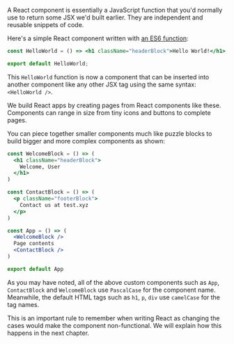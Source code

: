 A React component is essentially a JavaScript function that you'd normally use
to return some JSX we'd built earlier. They are independent and reusable
snippets of code.

Here's a simple React component written with
[an ES6 function](https://academy.bigbinary.com/learn-react/your-first-component/prefer-es6-arrow-functions):

```jsx
const HelloWorld = () => <h1 className="headerBlock">Hello World!</h1>;

export default HelloWorld;
```

This `HelloWorld` function is now a component that can be inserted into another
component like any other JSX tag using the same syntax: `<HelloWorld />`.

We build React apps by creating pages from React components like these.
Components can range in size from tiny icons and buttons to complete pages.

You can piece together smaller components much like puzzle blocks to build
bigger and more complex components as shown:

```jsx
const WelcomeBlock = () => (
  <h1 className="headerBlock">
    Welcome, User
  </h1>
)

const ContactBlock = () => (
  <p className="footerBlock">
    Contact us at test.xyz
  </p>
)

const App = () => (
  <WelcomeBlock />
  Page contents
  <ContactBlock />
)

export default App
```

As you may have noted, all of the above custom components such as `App`,
`ContactBlock` and `WelcomeBlock` use `PascalCase` for the component name.
Meanwhile, the default HTML tags such as `h1`, `p`, `div` use `camelCase` for
the tag names.

This is an important rule to remember when writing React as changing the cases
would make the component non-functional. We will explain how this happens in the
next chapter.
